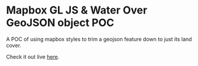 # Mapbox GL JS & Water Over GeoJSON object POC

A POC of using mapbox styles to trim a geojson feature down to just its land cover.

Check it out live [here](https://travelmapaddict.github.io/mapbox-gl-js-pocs/water-over-geojson-object/).
